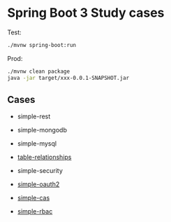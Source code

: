 # Spring Boot 3 Study cases

Test:

```sh
./mvnw spring-boot:run
```

Prod:

```sh
./mvnw clean package
java -jar target/xxx-0.0.1-SNAPSHOT.jar
```

## Cases

- simple-rest

- simple-mongodb

- simple-mysql

- [table-relationships](https://github.com/eugenp/tutorials/tree/master/spring-data-rest)

- simple-security

- [simple-oauth2](https://spring.io/guides/tutorials/spring-boot-oauth2/)

- [simple-cas](https://www.jianshu.com/p/71745170d639)

- [simple-rbac](https://springhow.com/spring-rbac/)
